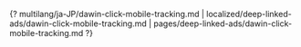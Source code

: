 {? multilang/ja-JP/dawin-click-mobile-tracking.md | localized/deep-linked-ads/dawin-click-mobile-tracking.md | pages/deep-linked-ads/dawin-click-mobile-tracking.md ?}
